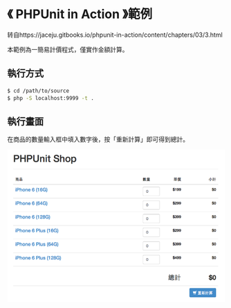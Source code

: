 # 《 PHPUnit in Action 》範例

转自https://jaceju.gitbooks.io/phpunit-in-action/content/chapters/03/3.html

本範例為一簡易計價程式，僅實作金額計算。

## 執行方式

```bash
$ cd /path/to/source
$ php -S localhost:9999 -t .
```

## 執行畫面

在商品的數量輸入框中填入數字後，按「重新計算」即可得到總計。

![](images/screenshot.png)

